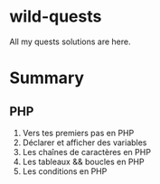 # wild-quests
All my quests solutions are here.

<h1>Summary</h1>
<h2>PHP</h2>
<ol>
  <li>Vers tes premiers pas en PHP</li>
  <li>Déclarer et afficher des variables</li>
  <li>Les chaînes de caractères en PHP</li>
  <li>Les tableaux && boucles en PHP</li>
  <li>Les conditions en PHP</li>
</ol>
